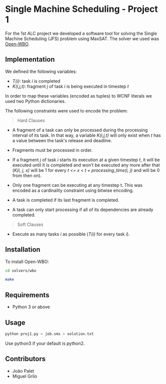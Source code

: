 # Single Machine Scheduling - Project 1

For the 1st ALC project we developed a software tool for solving the Single Machine Scheduling (JFS) problem using MaxSAT. The solver we used was [Open-WBO](http://sat.inesc-id.pt/open-wbo/).


## Implementation

We defined the following variables:

* *T(i)*: task *i* is completed
* *K(i,j,t)*: fragment *j* of task *i* is being executed in timestep *t*

In order to map these variables (encoded as tuples) to WCNF literals we used two Python dictionaries.

The following constraints were used to encode the problem:

> Hard Clauses

* A fragment of a task can only be processed during the processing interval of its task. In that way, a variable *K(i,j,t)* will only exist when *t* has a value between the task's release and deadline.

* Fragments must be processed in order.

* If a fragment *j* of task *i* starts its execution at a given timestep *t*, it will be executed until it is completed and won't be executed any more after that (*K(i, j, x)* will be 1 for every *t <= x < t + processing_time(i, j)* and will be 0 from then on).

* Only one fragment can be executing at any timestep t. This was encoded as a cardinality constraint using bitwise encoding.

* A task is completed if its last fragment is completed.

* A task can only start processing if all of its dependencies are already completed.

> Soft Clauses

* Execute as many tasks *i* as possible (*T(i)* for every task *i*).


## Installation

To install Open-WBO:

```bash
cd solvers/wbo

make
```

## Requirements

* Python 3 or above


## Usage

```bash
python proj1.py < job.sms > solution.txt
```
Use python3 if your default is python2.


## Contributors

* João Palet
* Miguel Grilo
